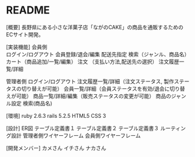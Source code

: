 # README

[概要]
長野県にある小さな洋菓子店「ながのCAKE」の商品を通販するためのECサイト開発。

[実装機能]
会員側<br>
ログイン/ログアウト
会員登録/退会/編集
配送先指定
検索（ジャンル、商品名）
カート（商品追加/一覧/編集）
注文 （支払い方法,配送先の選択）
注文履歴一覧/詳細

管理者側
ログイン/ログアウト
注文履歴一覧/詳細（注文ステータス, 製作ステータスの切り替えが可能）
会員一覧/詳細（会員ステータスを有効/退会に切り替えが可能）
商品一覧/詳細/編集（販売ステータスの変更が可能）
商品のジャンル設定
検索(商品名)

[環境]
ruby 2.6.3
rails 5.2.5
HTML5
CSS 3

[設計]
ER図
テーブル定義書１
テーブル定義書２
テーブル定義書３
ルーティング設計
管理者側ワイヤーフレーム
会員側ワイヤーフレーム

[開発メンバー]
カメさん
イチさん
ナカさん
